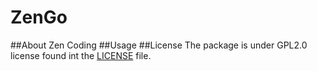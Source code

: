 ZenGo
=====
##About Zen Coding
##Usage
##License
The package is under GPL2.0 license found int the [LICENSE](https://github.com/sakeven/ZenGo/blob/master/LICENSE) file.